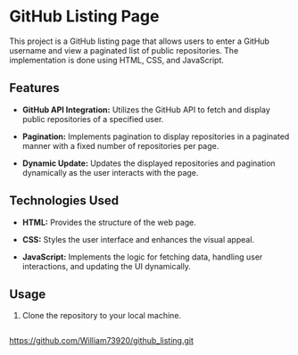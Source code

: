 # GitHub Listing Page

This project is a GitHub listing page that allows users to enter a GitHub username and view a paginated list of public repositories. The implementation is done using HTML, CSS, and JavaScript.

## Features

- **GitHub API Integration:** Utilizes the GitHub API to fetch and display public repositories of a specified user.

- **Pagination:** Implements pagination to display repositories in a paginated manner with a fixed number of repositories per page.

- **Dynamic Update:** Updates the displayed repositories and pagination dynamically as the user interacts with the page.

## Technologies Used

- **HTML:** Provides the structure of the web page.

- **CSS:** Styles the user interface and enhances the visual appeal.

- **JavaScript:** Implements the logic for fetching data, handling user interactions, and updating the UI dynamically.

## Usage

1. Clone the repository to your local machine.
   ```bash
  https://github.com/William73920/github_listing.git
